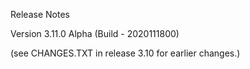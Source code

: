 Release Notes

Version 3.11.0 Alpha (Build - 2020111800)

(see CHANGES.TXT in release 3.10 for earlier changes.)

